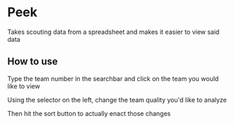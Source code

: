 # Peek

Takes scouting data from a spreadsheet and makes it easier to view said data

## How to use

Type the team number in the searchbar and click on the team you would like to view

Using the selector on the left, change the team quality you'd like to analyze 

Then hit the sort button to actually enact those changes

